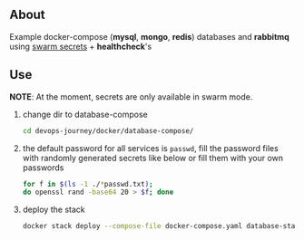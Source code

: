 <!-- # database-compose -->

## About

Example docker-compose (**mysql**, **mongo**, **redis**) databases  and **rabbitmq** using [swarm secrets](https://docs.docker.com/engine/swarm/secrets/)  + **healthcheck**'s

## Use

**NOTE**: At the moment, secrets are only available in swarm mode.

1. change dir to database-compose
    ```sh
    cd devops-journey/docker/database-compose/
    ```
2. the default password for all services is `passwd`, fill the password files with randomly generated secrets like below or fill them with your own passwords
    ```sh
    for f in $(ls -1 ./*passwd.txt);
    do openssl rand -base64 20 > $f; done
    ```
2. deploy the stack
    ```sh
    docker stack deploy --compose-file docker-compose.yaml database-stack
    ```